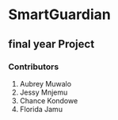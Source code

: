 # SmartGuardian
## final year Project
### Contributors 
1. Aubrey Muwalo
2. Jessy Mnjemu
3. Chance Kondowe
4. Florida Jamu

